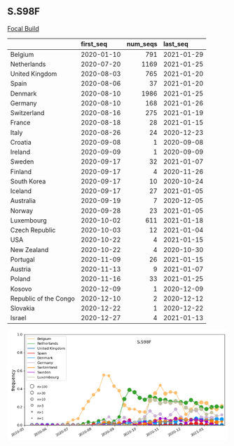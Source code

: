 

## S.S98F
[Focal Build](https://nextstrain.org/groups/neherlab/ncov/S.S98F?c=gt-S_98&f_region=Europe)

|                       | first_seq   |   num_seqs | last_seq   |
|:----------------------|:------------|-----------:|:-----------|
| Belgium               | 2020-01-10  |        791 | 2021-01-29 |
| Netherlands           | 2020-07-20  |       1169 | 2021-01-25 |
| United Kingdom        | 2020-08-03  |        765 | 2021-01-20 |
| Spain                 | 2020-08-06  |         37 | 2021-01-20 |
| Denmark               | 2020-08-10  |       1986 | 2021-01-25 |
| Germany               | 2020-08-10  |        168 | 2021-01-26 |
| Switzerland           | 2020-08-16  |        275 | 2021-01-19 |
| France                | 2020-08-18  |         28 | 2021-01-15 |
| Italy                 | 2020-08-26  |         24 | 2020-12-23 |
| Croatia               | 2020-09-08  |          1 | 2020-09-08 |
| Ireland               | 2020-09-09  |          1 | 2020-09-09 |
| Sweden                | 2020-09-17  |         32 | 2021-01-07 |
| Finland               | 2020-09-17  |          4 | 2020-11-26 |
| South Korea           | 2020-09-17  |         10 | 2020-10-24 |
| Iceland               | 2020-09-17  |         27 | 2021-01-05 |
| Australia             | 2020-09-19  |          7 | 2020-12-05 |
| Norway                | 2020-09-28  |         23 | 2021-01-05 |
| Luxembourg            | 2020-10-02  |        611 | 2021-01-18 |
| Czech Republic        | 2020-10-03  |         12 | 2021-01-04 |
| USA                   | 2020-10-22  |          4 | 2021-01-15 |
| New Zealand           | 2020-10-22  |          4 | 2020-10-30 |
| Portugal              | 2020-11-09  |         26 | 2021-01-15 |
| Austria               | 2020-11-13  |          9 | 2021-01-07 |
| Poland                | 2020-11-16  |         33 | 2021-01-25 |
| Kosovo                | 2020-12-09  |          1 | 2020-12-09 |
| Republic of the Congo | 2020-12-10  |          2 | 2020-12-12 |
| Slovakia              | 2020-12-22  |          1 | 2020-12-22 |
| Israel                | 2020-12-27  |          4 | 2021-01-13 |

![Overall trends S.S98F](/overall_trends_figures/overall_trends_S.S98F.png)
